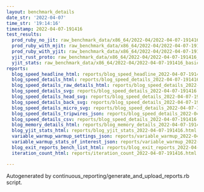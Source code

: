 ```yaml
---
layout: benchmark_details
date_str: '2022-04-07'
time_str: '19:14:16'
timestamp: 2022-04-07-191416
test_results:
  prod_ruby_no_jit: raw_benchmark_data/x86_64/2022-04/2022-04-07-191416_basic_benchmark_prod_ruby_no_jit.json
  prod_ruby_with_mjit: raw_benchmark_data/x86_64/2022-04/2022-04-07-191416_basic_benchmark_prod_ruby_with_mjit.json
  prod_ruby_with_yjit: raw_benchmark_data/x86_64/2022-04/2022-04-07-191416_basic_benchmark_prod_ruby_with_yjit.json
  yjit_rust_proto: raw_benchmark_data/x86_64/2022-04/2022-04-07-191416_basic_benchmark_yjit_rust_proto.json
  yjit_stats: raw_benchmark_data/x86_64/2022-04/2022-04-07-191416_basic_benchmark_yjit_stats.json
reports:
  blog_speed_headline_html: reports/blog_speed_headline_2022-04-07-191416.html
  blog_speed_details_html: reports/blog_speed_details_2022-04-07-191416.html
  blog_speed_details_raw_details_html: reports/blog_speed_details_2022-04-07-191416.raw_details.html
  blog_speed_details_svg: reports/blog_speed_details_2022-04-07-191416.svg
  blog_speed_details_head_svg: reports/blog_speed_details_2022-04-07-191416.head.svg
  blog_speed_details_back_svg: reports/blog_speed_details_2022-04-07-191416.back.svg
  blog_speed_details_micro_svg: reports/blog_speed_details_2022-04-07-191416.micro.svg
  blog_speed_details_tripwires_json: reports/blog_speed_details_2022-04-07-191416.tripwires.json
  blog_speed_details_csv: reports/blog_speed_details_2022-04-07-191416.csv
  blog_memory_details_html: reports/blog_memory_details_2022-04-07-191416.html
  blog_yjit_stats_html: reports/blog_yjit_stats_2022-04-07-191416.html
  variable_warmup_warmup_settings_json: reports/variable_warmup_2022-04-07-191416.warmup_settings.json
  variable_warmup_stats_of_interest_json: reports/variable_warmup_2022-04-07-191416.stats_of_interest.json
  blog_exit_reports_bench_list_html: reports/blog_exit_reports_2022-04-07-191416.bench_list.html
  iteration_count_html: reports/iteration_count_2022-04-07-191416.html

---
```

Autogenerated by continuous_reporting/generate_and_upload_reports.rb script.
